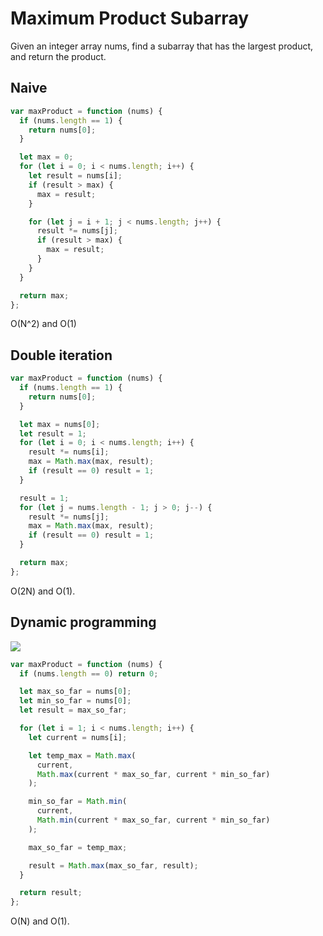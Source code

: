 # Maximum Product Subarray

Given an integer array nums, find a subarray that has the largest product, and return the product.

## Naive

```js
var maxProduct = function (nums) {
  if (nums.length == 1) {
    return nums[0];
  }

  let max = 0;
  for (let i = 0; i < nums.length; i++) {
    let result = nums[i];
    if (result > max) {
      max = result;
    }

    for (let j = i + 1; j < nums.length; j++) {
      result *= nums[j];
      if (result > max) {
        max = result;
      }
    }
  }

  return max;
};
```

O(N^2) and O(1)

## Double iteration

```js
var maxProduct = function (nums) {
  if (nums.length == 1) {
    return nums[0];
  }

  let max = nums[0];
  let result = 1;
  for (let i = 0; i < nums.length; i++) {
    result *= nums[i];
    max = Math.max(max, result);
    if (result == 0) result = 1;
  }

  result = 1;
  for (let j = nums.length - 1; j > 0; j--) {
    result *= nums[j];
    max = Math.max(max, result);
    if (result == 0) result = 1;
  }

  return max;
};
```

O(2N) and O(1).

## Dynamic programming

![](https://img001.prntscr.com/file/img001/keS7XOxIQPKOCKV-L-hSyQ.png)

```js
var maxProduct = function (nums) {
  if (nums.length == 0) return 0;

  let max_so_far = nums[0];
  let min_so_far = nums[0];
  let result = max_so_far;

  for (let i = 1; i < nums.length; i++) {
    let current = nums[i];

    let temp_max = Math.max(
      current,
      Math.max(current * max_so_far, current * min_so_far)
    );

    min_so_far = Math.min(
      current,
      Math.min(current * max_so_far, current * min_so_far)
    );

    max_so_far = temp_max;

    result = Math.max(max_so_far, result);
  }

  return result;
};
```

O(N) and O(1).
